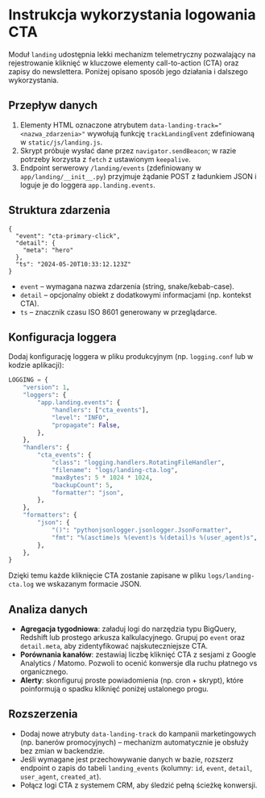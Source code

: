 # Instrukcja wykorzystania logowania CTA

Moduł `landing` udostępnia lekki mechanizm telemetryczny pozwalający na
rejestrowanie kliknięć w kluczowe elementy call-to-action (CTA) oraz zapisy do
newslettera. Poniżej opisano sposób jego działania i dalszego wykorzystania.

## Przepływ danych
1. Elementy HTML oznaczone atrybutem `data-landing-track="<nazwa_zdarzenia>"`
   wywołują funkcję `trackLandingEvent` zdefiniowaną w `static/js/landing.js`.
2. Skrypt próbuje wysłać dane przez `navigator.sendBeacon`; w razie potrzeby
   korzysta z `fetch` z ustawionym `keepalive`.
3. Endpoint serwerowy `/landing/events` (zdefiniowany w `app/landing/__init__.py`)
   przyjmuje żądanie POST z ładunkiem JSON i loguje je do loggera
   `app.landing.events`.

## Struktura zdarzenia
```jsonc
{
  "event": "cta-primary-click",
  "detail": {
    "meta": "hero"
  },
  "ts": "2024-05-20T10:33:12.123Z"
}
```
- `event` – wymagana nazwa zdarzenia (string, snake/kebab-case).
- `detail` – opcjonalny obiekt z dodatkowymi informacjami (np. kontekst CTA).
- `ts` – znacznik czasu ISO 8601 generowany w przeglądarce.

## Konfiguracja loggera
Dodaj konfigurację loggera w pliku produkcyjnym (np. `logging.conf` lub w kodzie
aplikacji):
```python
LOGGING = {
    "version": 1,
    "loggers": {
        "app.landing.events": {
            "handlers": ["cta_events"],
            "level": "INFO",
            "propagate": False,
        },
    },
    "handlers": {
        "cta_events": {
            "class": "logging.handlers.RotatingFileHandler",
            "filename": "logs/landing-cta.log",
            "maxBytes": 5 * 1024 * 1024,
            "backupCount": 5,
            "formatter": "json",
        },
    },
    "formatters": {
        "json": {
            "()": "pythonjsonlogger.jsonlogger.JsonFormatter",
            "fmt": "%(asctime)s %(event)s %(detail)s %(user_agent)s",
        },
    },
}
```
Dzięki temu każde kliknięcie CTA zostanie zapisane w pliku `logs/landing-cta.log`
we wskazanym formacie JSON.

## Analiza danych
- **Agregacja tygodniowa**: załaduj logi do narzędzia typu BigQuery, Redshift
  lub prostego arkusza kalkulacyjnego. Grupuj po `event` oraz `detail.meta`, aby
  zidentyfikować najskuteczniejsze CTA.
- **Porównania kanałów**: zestawiaj liczbę kliknięć CTA z sesjami z Google
  Analytics / Matomo. Pozwoli to ocenić konwersje dla ruchu płatnego vs
  organicznego.
- **Alerty**: skonfiguruj proste powiadomienia (np. cron + skrypt), które
  poinformują o spadku kliknięć poniżej ustalonego progu.

## Rozszerzenia
- Dodaj nowe atrybuty `data-landing-track` do kampanii marketingowych (np.
  banerów promocyjnych) – mechanizm automatycznie je obsłuży bez zmian w
  backendzie.
- Jeśli wymagane jest przechowywanie danych w bazie, rozszerz endpoint o zapis
  do tabeli `landing_events` (kolumny: `id`, `event`, `detail`, `user_agent`,
  `created_at`).
- Połącz logi CTA z systemem CRM, aby śledzić pełną ścieżkę konwersji.

